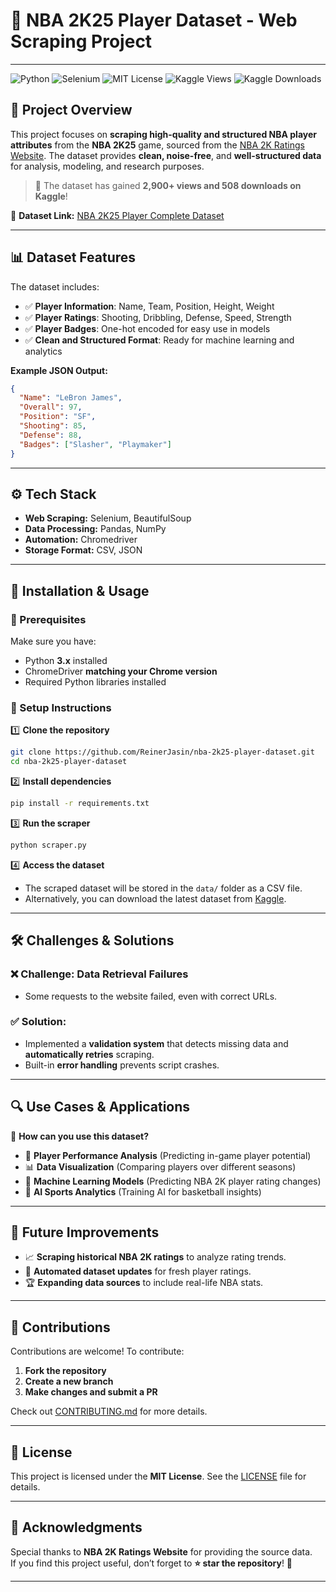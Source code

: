 # 🏀 NBA 2K25 Player Dataset - Web Scraping Project
---

![Python](https://img.shields.io/badge/Python-3.10-blue)
![Selenium](https://img.shields.io/badge/Selenium-Automation-green)
![MIT License](https://img.shields.io/badge/License-MIT-green)
![Kaggle Views](https://img.shields.io/badge/Kaggle_Views-2900%2B-blue)
![Kaggle Downloads](https://img.shields.io/badge/Kaggle_Downloads-508-orange)

## 📌 Project Overview

This project focuses on **scraping high-quality and structured NBA player attributes** from the **NBA 2K25** game, sourced from the [NBA 2K Ratings Website](https://www.2kratings.com/). The dataset provides **clean, noise-free**, and **well-structured data** for analysis, modeling, and research purposes.

> 📢 The dataset has gained **2,900+ views and 508 downloads on Kaggle**!  

🔗 **Dataset Link:** [NBA 2K25 Player Complete Dataset](https://www.kaggle.com/datasets/reinerjasin/nba-2k25-player-complete-dataset)

---

## 📊 Dataset Features

The dataset includes:
- ✅ **Player Information**: Name, Team, Position, Height, Weight
- ✅ **Player Ratings**: Shooting, Dribbling, Defense, Speed, Strength
- ✅ **Player Badges**: One-hot encoded for easy use in models
- ✅ **Clean and Structured Format**: Ready for machine learning and analytics

**Example JSON Output:**
```json
{
  "Name": "LeBron James",
  "Overall": 97,
  "Position": "SF",
  "Shooting": 85,
  "Defense": 88,
  "Badges": ["Slasher", "Playmaker"]
}
```

---

## ⚙️ Tech Stack

- **Web Scraping:** Selenium, BeautifulSoup
- **Data Processing:** Pandas, NumPy
- **Automation:** Chromedriver
- **Storage Format:** CSV, JSON

---

## 🚀 Installation & Usage

### **🔹 Prerequisites**
Make sure you have:
- Python **3.x** installed  
- ChromeDriver **matching your Chrome version**  
- Required Python libraries installed  

### **🔹 Setup Instructions**
1️⃣ **Clone the repository**
```bash
git clone https://github.com/ReinerJasin/nba-2k25-player-dataset.git
cd nba-2k25-player-dataset
```
2️⃣ **Install dependencies**
```bash
pip install -r requirements.txt
```
3️⃣ **Run the scraper**
```bash
python scraper.py
```
4️⃣ **Access the dataset**
- The scraped dataset will be stored in the `data/` folder as a CSV file.  
- Alternatively, you can download the latest dataset from [Kaggle](https://www.kaggle.com/datasets/reinerjasin/nba-2k25-player-complete-dataset).

---

## 🛠️ Challenges & Solutions

### ❌ **Challenge: Data Retrieval Failures**
- Some requests to the website failed, even with correct URLs.

### ✅ **Solution:**
- Implemented a **validation system** that detects missing data and **automatically retries** scraping.
- Built-in **error handling** prevents script crashes.

---

## 🔍 Use Cases & Applications

📌 **How can you use this dataset?**
- 🏀 **Player Performance Analysis** (Predicting in-game player potential)
- 📊 **Data Visualization** (Comparing players over different seasons)
- 🧠 **Machine Learning Models** (Predicting NBA 2K player rating changes)
- 🤖 **AI Sports Analytics** (Training AI for basketball insights)

---

## 🎯 Future Improvements
- 📈 **Scraping historical NBA 2K ratings** to analyze rating trends.
- 🔄 **Automated dataset updates** for fresh player ratings.
- 🏆 **Expanding data sources** to include real-life NBA stats.

---

## 🤝 Contributions

Contributions are welcome! To contribute:
1. **Fork the repository**  
2. **Create a new branch**  
3. **Make changes and submit a PR**  

Check out [CONTRIBUTING.md](CONTRIBUTING.md) for more details.

---

## 📜 License

This project is licensed under the **MIT License**. See the [LICENSE](LICENSE) file for details.

---

## 📢 Acknowledgments

Special thanks to **NBA 2K Ratings Website** for providing the source data.  
If you find this project useful, don’t forget to **⭐ star the repository**! 🚀

---
